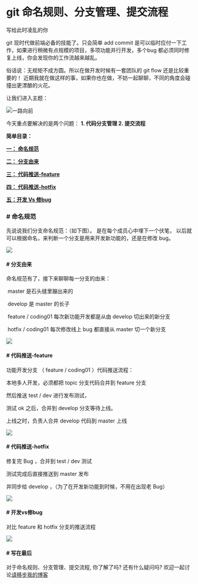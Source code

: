 # git 命名规则、分支管理、提交流程





写给此时凌乱的你

git 现时代做前端必备的技能了。只会简单 add  commit  是可以临时应付一下工作，如果进行稍微有点规模的项目，多项功能并行开发，多个bug 都必须同时修复上线，你会发现你的工作流越来越乱。

俗话说：无规矩不成方圆。所以在做开发时候有一套团队的 git flow 还是比较重要的！ 近期我就在做这样的事，如果你也在做，不妨一起聊聊，不同的角度会碰撞出更漂酿的火花。

让我们进入主题：

![一路向前](https://img-crs.vchangyi.com/2020/10/28/2637bbd1afb64bd84a307b791395aa1c.jpeg)



今天重点要解决的是两个问题： **1. 代码分支管理      2. 提交流程**

**简单目录：**

**[一： 命名规范](#命名规范)**

**[二： 分支由来](#分支由来)**

**[三： 代码推送-feature](#代码推送-feature)**

**[四： 代码推送-hotfix](#代码推送-hotfix)**

**[五：开发 Vs 修bug](#开发vs修bug)**





### # 命名规范

先说说我们分支命名规范：（如下图）。 是在每个成员心中埋下一个伏笔， 以后就可以根据命名，来判断一个分支是用来开发新功能的，还是在修改 bug。

![](https://img-crs.vchangyi.com/2020/10/28/57b0c182a5ab6b18d9ad7e7303043d53.jpeg)



#### # 分支由来

命名规范有了，接下来聊聊每一分支的由来：

​        master                                    是石头缝里蹦出来的

​        develop                                  是 master 的长子

​        feature / coding01                 每次新功能开发都是从由 develop 切出来的新分支

​        hotfix / coding01                     每次修改线上 bug  都直接从 master 切一个新分支

![](https://img-crs.vchangyi.com/2020/10/28/bfb2b91dc590e87bd88cda509dba42bb.jpeg)

#### # 代码推送-feature

功能开发分支 （ feature / coding01 ）代码推送流程：

本地多人开发，必须都把 topic 分支代码合并到 feature 分支

 然后推送 test / dev 进行发布测试，

 测试 ok 之后，合并到 develop 分支等待上线。 

 上线之时，负责人合并 develop 代码到 master 上线

![](https://img-crs.vchangyi.com/2020/10/28/feaf77147d592f3a3df6af2da30ea2f3.jpeg)



#### # 代码推送-hotfix

修复完 Bug ，合并到 test / dev 测试

测试完成后直接推送到 master 发布

并同步给 develop ，（为了在开发新功能到时候，不用在出现老 Bug）

![](https://img-crs.vchangyi.com/2020/10/28/e332e0a9f240667ea27eef0038776d39.jpeg)



#### # 开发vs修bug

对比 feature 和 hotfix 分支的推送流程

![](https://img-crs.vchangyi.com/2020/10/28/76271fd12ea1c39d9480a119061dc8f9.jpeg)



#### # 写在最后

对于命名规则、分支管理、提交流程, 你了解了吗?  还有什么疑问吗?  欢迎一起讨论[请移步我的博客](https://www.jianshu.com/p/d408811c8bc0)
